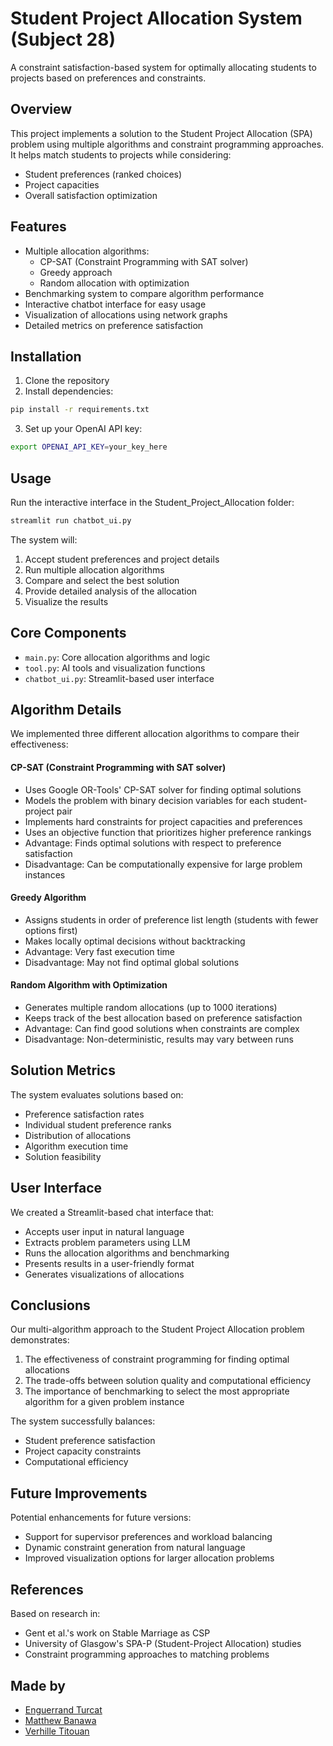 # Student Project Allocation System (Subject 28)

A constraint satisfaction-based system for optimally allocating students to projects based on preferences and constraints.

## Overview

This project implements a solution to the Student Project Allocation (SPA) problem using multiple algorithms and constraint programming approaches. It helps match students to projects while considering:

- Student preferences (ranked choices)
- Project capacities
- Overall satisfaction optimization

## Features

- Multiple allocation algorithms:
  - CP-SAT (Constraint Programming with SAT solver)
  - Greedy approach
  - Random allocation with optimization
- Benchmarking system to compare algorithm performance
- Interactive chatbot interface for easy usage
- Visualization of allocations using network graphs
- Detailed metrics on preference satisfaction

## Installation

1. Clone the repository
2. Install dependencies:
```bash
pip install -r requirements.txt
```
3. Set up your OpenAI API key:
```bash
export OPENAI_API_KEY=your_key_here
```

## Usage

Run the interactive interface in the Student_Project_Allocation folder:
```bash
streamlit run chatbot_ui.py
```

The system will:
1. Accept student preferences and project details
2. Run multiple allocation algorithms
3. Compare and select the best solution
4. Provide detailed analysis of the allocation
5. Visualize the results

## Core Components

- `main.py`: Core allocation algorithms and logic
- `tool.py`: AI tools and visualization functions
- `chatbot_ui.py`: Streamlit-based user interface

## Algorithm Details

We implemented three different allocation algorithms to compare their effectiveness:

#### CP-SAT (Constraint Programming with SAT solver)
- Uses Google OR-Tools' CP-SAT solver for finding optimal solutions
- Models the problem with binary decision variables for each student-project pair
- Implements hard constraints for project capacities and preferences
- Uses an objective function that prioritizes higher preference rankings
- Advantage: Finds optimal solutions with respect to preference satisfaction
- Disadvantage: Can be computationally expensive for large problem instances

#### Greedy Algorithm
- Assigns students in order of preference list length (students with fewer options first)
- Makes locally optimal decisions without backtracking
- Advantage: Very fast execution time
- Disadvantage: May not find optimal global solutions

#### Random Algorithm with Optimization
- Generates multiple random allocations (up to 1000 iterations)
- Keeps track of the best allocation based on preference satisfaction
- Advantage: Can find good solutions when constraints are complex
- Disadvantage: Non-deterministic, results may vary between runs

## Solution Metrics

The system evaluates solutions based on:
- Preference satisfaction rates
- Individual student preference ranks
- Distribution of allocations
- Algorithm execution time
- Solution feasibility

## User Interface

We created a Streamlit-based chat interface that:
- Accepts user input in natural language
- Extracts problem parameters using LLM
- Runs the allocation algorithms and benchmarking
- Presents results in a user-friendly format
- Generates visualizations of allocations

## Conclusions

Our multi-algorithm approach to the Student Project Allocation problem demonstrates:

1. The effectiveness of constraint programming for finding optimal allocations
2. The trade-offs between solution quality and computational efficiency
3. The importance of benchmarking to select the most appropriate algorithm for a given problem instance

The system successfully balances:
- Student preference satisfaction
- Project capacity constraints
- Computational efficiency


## Future Improvements

Potential enhancements for future versions:
- Support for supervisor preferences and workload balancing
- Dynamic constraint generation from natural language
- Improved visualization options for larger allocation problems

## References

Based on research in:
- Gent et al.'s work on Stable Marriage as CSP
- University of Glasgow's SPA-P (Student-Project Allocation) studies
- Constraint programming approaches to matching problems

## Made by

- [Enguerrand Turcat](mailto:enguerrand.turcat@epita.fr)
- [Matthew Banawa](matthew.banawa@epita.fr)
- [Verhille Titouan](mailto:titouan.verhille@epita.fr)
